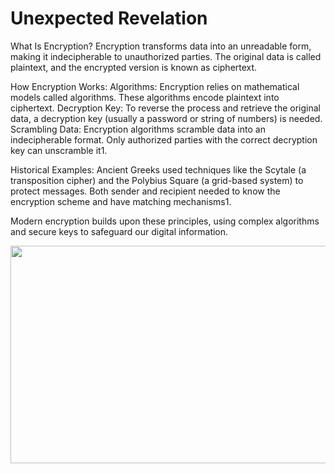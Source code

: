 # Unexpected Revelation

What Is Encryption?
Encryption transforms data into an unreadable form, making it indecipherable to unauthorized parties.
The original data is called plaintext, and the encrypted version is known as ciphertext.

How Encryption Works:
Algorithms: Encryption relies on mathematical models called algorithms. These algorithms encode plaintext into ciphertext.
Decryption Key: To reverse the process and retrieve the original data, a decryption key (usually a password or string of numbers) is needed.
Scrambling Data: Encryption algorithms scramble data into an indecipherable format. Only authorized parties with the correct decryption key can unscramble it1.

Historical Examples:
Ancient Greeks used techniques like the Scytale (a transposition cipher) and the Polybius Square (a grid-based system) to protect messages.
Both sender and recipient needed to know the encryption scheme and have matching mechanisms1.

Modern encryption builds upon these principles, using complex algorithms and secure keys to safeguard our digital information.

<img height="348" src="Symmetric-Encryption.png" width="636"/>
